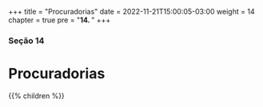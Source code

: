 +++
title = "Procuradorias"
date = 2022-11-21T15:00:05-03:00
weight = 14
chapter = true
pre = "<b>14. </b>"
+++

### Seção 14

# Procuradorias

{{% children  %}}
